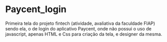 # Paycent_login
Primeira tela do projeto fintech (atividade, avaliativa da faculdade FIAP) sendo ela, o de login do aplicativo Paycent, onde não possui o uso de javascript, apenas HTML e Css para criação da tela, e designer da mesma.

